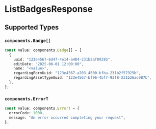 # ListBadgesResponse


## Supported Types

### `components.Badge[]`

```typescript
const value: components.Badge[] = [
  {
    uuid: "123e4567-6d47-4e14-a484-231b2af0928b",
    editDate: "2025-08-01 12:00:00",
    name: "<value>",
    regardingFormUuid: "123e4567-a203-4500-bfba-231b2f57925b",
    regardingAssetTypeUuid: "123e4567-bf96-4bf7-93f8-231b26ac087b",
  },
];
```

### `components.ErrorT`

```typescript
const value: components.ErrorT = {
  errorCode: 1000,
  message: "An error occurred completing your request",
};
```

